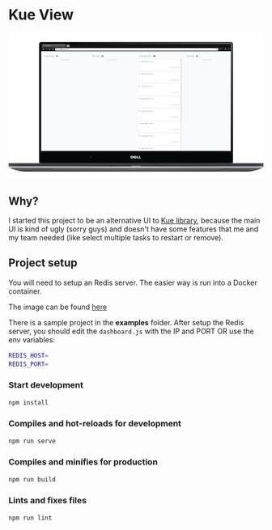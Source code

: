 # Kue View

![Main screen](/screenshots/main.png)



## Why?

I started this project to be an alternative UI to [Kue library](https://github.com/Automattic/kue), because the main UI is kind of ugly (sorry guys) and doesn't have some features that me and my team needed (like select multiple tasks to restart or remove).

## Project setup

You will need to setup an Redis server. The easier way is run into a Docker container.

The image can be found [here](https://hub.docker.com/_/redis/)


There is a sample project in the **examples** folder. After setup the Redis server, you should edit the `dashboard.js` with the IP and PORT OR use the env variables:

```sh
REDIS_HOST=
REDIS_PORT=
```

### Start development

```sh
npm install
```

### Compiles and hot-reloads for development

```sh
npm run serve
```

### Compiles and minifies for production

```sh
npm run build
```

### Lints and fixes files

```sh
npm run lint
```

